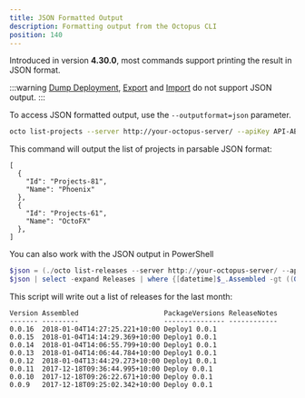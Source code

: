 ```yaml
---
title: JSON Formatted Output
description: Formatting output from the Octopus CLI
position: 140
---
```


Introduced in version **4.30.0**, most commands support printing the result in JSON format.

:::warning
[Dump Deployment](dump-deployments.md), [Export](export.md) and [Import](import.md) do not support JSON output.
:::

To access JSON formatted output, use the `--outputformat=json` parameter.

```bash
octo list-projects --server http://your-octopus-server/ --apiKey API-ABCDEF123456 --outputformat=json
```

This command will output the list of projects in parsable JSON format:

```text
[
  {
    "Id": "Projects-81",
    "Name": "Phoenix"
  },
  {
    "Id": "Projects-61",
    "Name": "OctoFX"
  },
]
```

You can also work with the JSON output in PowerShell
```powershell
$json = (./octo list-releases --server http://your-octopus-server/ --apikey API-ABCDEF123456 --project=OctoLifecycle --outputformat=json) | ConvertFrom-Json
$json | select -expand Releases | where {[datetime]$_.Assembled -gt ((Get-Date).AddMonths(-1))}
```

This script will write out a list of releases for the last month:

```text
Version Assembled                     PackageVersions ReleaseNotes
------- ---------                     --------------- ------------
0.0.16  2018-01-04T14:27:25.221+10:00 Deploy1 0.0.1
0.0.15  2018-01-04T14:14:29.369+10:00 Deploy1 0.0.1
0.0.14  2018-01-04T14:06:55.799+10:00 Deploy1 0.0.1
0.0.13  2018-01-04T14:06:44.784+10:00 Deploy1 0.0.1
0.0.12  2018-01-04T13:44:29.273+10:00 Deploy1 0.0.1
0.0.11  2017-12-18T09:36:44.995+10:00 Deploy 0.0.1    
0.0.10  2017-12-18T09:26:22.671+10:00 Deploy 0.0.1    
0.0.9   2017-12-18T09:25:02.342+10:00 Deploy 0.0.1    
```
